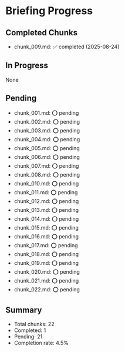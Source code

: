 # Briefing Progress

## Completed Chunks
- chunk_009.md: ✅ completed (2025-08-24)

## In Progress
None

## Pending
- chunk_001.md: ⭕ pending
- chunk_002.md: ⭕ pending
- chunk_003.md: ⭕ pending
- chunk_004.md: ⭕ pending
- chunk_005.md: ⭕ pending
- chunk_006.md: ⭕ pending
- chunk_007.md: ⭕ pending
- chunk_008.md: ⭕ pending
- chunk_010.md: ⭕ pending
- chunk_011.md: ⭕ pending
- chunk_012.md: ⭕ pending
- chunk_013.md: ⭕ pending
- chunk_014.md: ⭕ pending
- chunk_015.md: ⭕ pending
- chunk_016.md: ⭕ pending
- chunk_017.md: ⭕ pending
- chunk_018.md: ⭕ pending
- chunk_019.md: ⭕ pending
- chunk_020.md: ⭕ pending
- chunk_021.md: ⭕ pending
- chunk_022.md: ⭕ pending

## Summary
- Total chunks: 22
- Completed: 1
- Pending: 21
- Completion rate: 4.5%